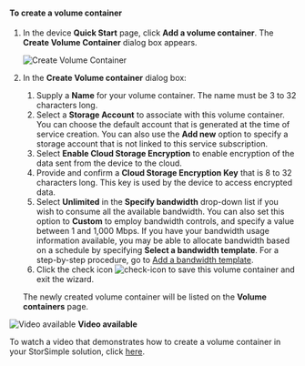 <!--author=SharS last changed: 9/17/15-->

#### To create a volume container
1. In the device **Quick Start** page, click **Add a volume container**. The **Create Volume Container** dialog box appears.
   
    ![Create Volume Container](./media/storsimple-create-volume-container/HCS_CreateVolumeContainerM-include.png)
2. In the **Create Volume container** dialog box:
   
   1. Supply a **Name** for your volume container. The name must be 3 to 32 characters long.
   2. Select a **Storage Account** to associate with this volume container. You can choose the default account that is generated at the time of service creation. You can also use the **Add new** option to specify a storage account that is not linked to this service subscription.
   3. Select **Enable Cloud Storage Encryption** to enable encryption of the data sent from the device to the cloud.
   4. Provide and confirm a **Cloud Storage Encryption Key** that is 8 to 32 characters long. This key is used by the device to access encrypted data.
   5. Select **Unlimited** in the **Specify bandwidth** drop-down list if you wish to consume all the available bandwidth. You can also set this option to **Custom** to employ bandwidth controls, and specify a value between 1 and 1,000 Mbps. 
      If you have your bandwidth usage information available, you may be able to allocate bandwidth based on a schedule by specifying **Select a bandwidth template**. For a step-by-step procedure, go to [Add a bandwidth template](../articles/storsimple/storsimple-manage-bandwidth-templates.md#add-a-bandwidth-template).
   6. Click the check icon ![check-icon](./media/storsimple-create-volume-container/HCS_CheckIcon-include.png) to save this volume container and exit the wizard. 
   
   The newly created volume container will be listed on the **Volume containers** page.

![Video available](./media/storsimple-create-volume-container/Video_icon.png) **Video available**

To watch a video that demonstrates how to create a volume container in your StorSimple solution, click [here](https://azure.microsoft.com/documentation/videos/create-a-volume-container-in-your-storsimple-solution/).

